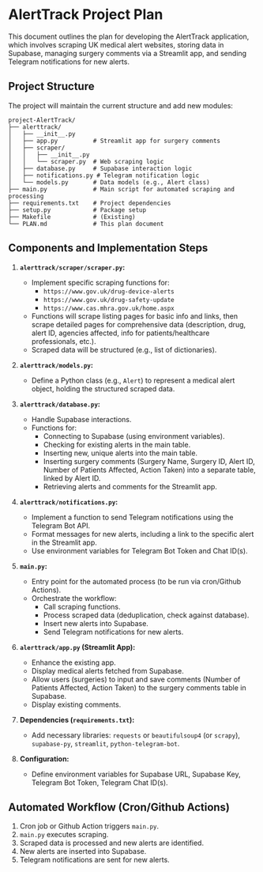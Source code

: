 # AlertTrack Project Plan

This document outlines the plan for developing the AlertTrack application, which involves scraping UK medical alert websites, storing data in Supabase, managing surgery comments via a Streamlit app, and sending Telegram notifications for new alerts.

## Project Structure

The project will maintain the current structure and add new modules:

```
project-AlertTrack/
├── alerttrack/
│   ├── __init__.py
│   ├── app.py          # Streamlit app for surgery comments
│   ├── scraper/
│   │   ├── __init__.py
│   │   └── scraper.py  # Web scraping logic
│   ├── database.py     # Supabase interaction logic
│   ├── notifications.py # Telegram notification logic
│   └── models.py       # Data models (e.g., Alert class)
├── main.py             # Main script for automated scraping and processing
├── requirements.txt    # Project dependencies
├── setup.py            # Package setup
├── Makefile            # (Existing)
└── PLAN.md             # This plan document
```

## Components and Implementation Steps

1.  **`alerttrack/scraper/scraper.py`:**
    *   Implement specific scraping functions for:
        *   `https://www.gov.uk/drug-device-alerts`
        *   `https://www.gov.uk/drug-safety-update`
        *   `https://www.cas.mhra.gov.uk/home.aspx`
    *   Functions will scrape listing pages for basic info and links, then scrape detailed pages for comprehensive data (description, drug, alert ID, agencies affected, info for patients/healthcare professionals, etc.).
    *   Scraped data will be structured (e.g., list of dictionaries).

2.  **`alerttrack/models.py`:**
    *   Define a Python class (e.g., `Alert`) to represent a medical alert object, holding the structured scraped data.

3.  **`alerttrack/database.py`:**
    *   Handle Supabase interactions.
    *   Functions for:
        *   Connecting to Supabase (using environment variables).
        *   Checking for existing alerts in the main table.
        *   Inserting new, unique alerts into the main table.
        *   Inserting surgery comments (Surgery Name, Surgery ID, Alert ID, Number of Patients Affected, Action Taken) into a separate table, linked by Alert ID.
        *   Retrieving alerts and comments for the Streamlit app.

4.  **`alerttrack/notifications.py`:**
    *   Implement a function to send Telegram notifications using the Telegram Bot API.
    *   Format messages for new alerts, including a link to the specific alert in the Streamlit app.
    *   Use environment variables for Telegram Bot Token and Chat ID(s).

5.  **`main.py`:**
    *   Entry point for the automated process (to be run via cron/Github Actions).
    *   Orchestrate the workflow:
        *   Call scraping functions.
        *   Process scraped data (deduplication, check against database).
        *   Insert new alerts into Supabase.
        *   Send Telegram notifications for new alerts.

6.  **`alerttrack/app.py` (Streamlit App):**
    *   Enhance the existing app.
    *   Display medical alerts fetched from Supabase.
    *   Allow users (surgeries) to input and save comments (Number of Patients Affected, Action Taken) to the surgery comments table in Supabase.
    *   Display existing comments.

7.  **Dependencies (`requirements.txt`):**
    *   Add necessary libraries: `requests` or `beautifulsoup4` (or `scrapy`), `supabase-py`, `streamlit`, `python-telegram-bot`.

8.  **Configuration:**
    *   Define environment variables for Supabase URL, Supabase Key, Telegram Bot Token, Telegram Chat ID(s).

## Automated Workflow (Cron/Github Actions)

1.  Cron job or Github Action triggers `main.py`.
2.  `main.py` executes scraping.
3.  Scraped data is processed and new alerts are identified.
4.  New alerts are inserted into Supabase.
5.  Telegram notifications are sent for new alerts.
